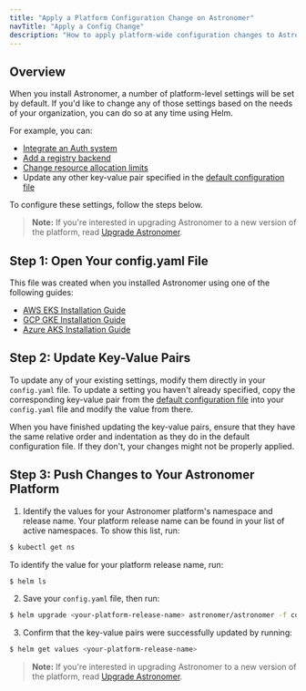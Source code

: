 ```yaml
---
title: "Apply a Platform Configuration Change on Astronomer"
navTitle: "Apply a Config Change"
description: "How to apply platform-wide configuration changes to Astronomer via Helm."
---
```


## Overview

When you install Astronomer, a number of platform-level settings will be set by default. If you'd like to change any of those settings based on the needs of your organization, you can do so at any time using Helm.

For example, you can:

* [Integrate an Auth system](https://www.astronomer.io/docs/enterprise/v0.13/manage-astronomer/integrate-auth-system)
* [Add a registry backend](https://www.astronomer.io/docs/enterprise/v0.13/manage-astronomer/registry-backend)
* [Change resource allocation limits](https://www.astronomer.io/docs/enterprise/v0.13/manage-astronomer/configure-platform-resources)
* Update any other key-value pair specified in the [default configuration file](https://github.com/astronomer/docs/blob/main/enterprise/v0.13/reference/default.yaml)

To configure these settings, follow the steps below.

> **Note:** If you're interested in upgrading Astronomer to a new version of the platform, read [Upgrade Astronomer](https://www.astronomer.io/docs/enterprise/v0.13/manage-astronomer/upgrade-astronomer).

## Step 1: Open Your config.yaml File

This file was created when you installed Astronomer using one of the following guides:

* [AWS EKS Installation Guide](https://www.astronomer.io/docs/enterprise/v0.13/install/aws/install-aws-standard#6-configure-your-helm-chart)
* [GCP GKE Installation Guide](https://www.astronomer.io/docs/enterprise/v0.13/install/gcp/install-gcp-standard#7-configure-your-helm-chart)
* [Azure AKS Installation Guide](https://www.astronomer.io/docs/enterprise/v0.13/install/azure/install-azure-standard#6-configure-your-helm-chart)

## Step 2: Update Key-Value Pairs

To update any of your existing settings, modify them directly in your `config.yaml` file. To update a setting you haven't already specified, copy the corresponding key-value pair from the [default configuration file](https://github.com/astronomer/docs/blob/main/enterprise/v0.13/reference/default.yaml) into your `config.yaml` file and modify the value from there.

When you have finished updating the key-value pairs, ensure that they have the same relative order and indentation as they do in the default configuration file. If they don't, your changes might not be properly applied.

## Step 3: Push Changes to Your Astronomer Platform

1. Identify the values for your Astronomer platform's namespace and release name. Your platform release name can be found in your list of active namespaces. To show this list, run:
```sh
$ kubectl get ns
```
To identify the value for your platform release name, run:
```sh
$ helm ls
````

2. Save your `config.yaml` file, then run:
```sh
$ helm upgrade <your-platform-release-name> astronomer/astronomer -f config.yaml --version=<your-platform-version>
```

3. Confirm that the key-value pairs were successfully updated by running:
```sh
$ helm get values <your-platform-release-name>
```

> **Note:** If you're interested in upgrading Astronomer to a new version of the platform, read [Upgrade Astronomer](https://www.astronomer.io/docs/enterprise/v0.13/manage-astronomer/upgrade-astronomer).
